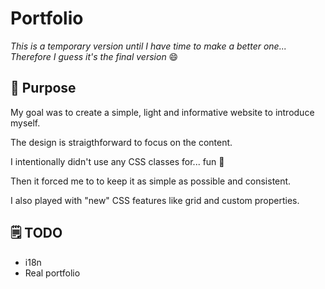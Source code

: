 # Portfolio

_This is a temporary version until I have time to make a better one... Therefore I guess it's the final version_ 😄

## 🎯 Purpose

My goal was to create a simple, light and informative website to introduce myself.

The design is straigthforward to focus on the content.

I intentionally didn't use any CSS classes for... fun 🎉

Then it forced me to to keep it as simple as possible and consistent.

I also played with "new" CSS features like grid and custom properties.

## 🗒 TODO

* i18n
* Real portfolio
